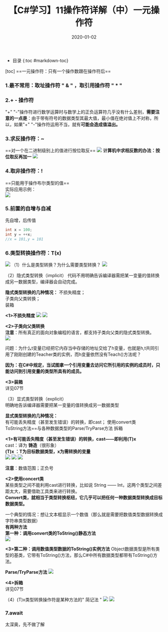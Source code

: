 ﻿---
layout: post
title: 【C#学习】11操作符详解（中）一元操作符
category: Csharp
date: 2020-01-02 
---
* 目录
{:toc #markdown-toc}

[toc]
==一元操作符：只有一个操作数跟在操作符后==

### 1.最不常用：取址操作符 " & " ，取引用操作符 " * "

### 2.+ - 操作符
"+" "-"操作符进行数学运算时与数学上的正负运算符几乎没有什么差别，**需要注意的一点是**：由于带有符号的数据类型其最大值，最小值在绝对值上不对称，所以，如果"+" "-"操作符运用不当，就有**可能会造成值溢出。**
### 3.求反操作符：~
==对一个在二进制级别上的值进行按位取反==
![](https://raw.githubusercontent.com/QinyuGuo-Pot/blog-img/main/20240402174618.png)
**计算机中求相反数的办法：按位取反再加一**
![](https://raw.githubusercontent.com/QinyuGuo-Pot/blog-img/main/20240402174629.png)

### 4.取非操作符：!
==只能用于操作布尔类型的值==\
实际应用示例：\
![](https://raw.githubusercontent.com/QinyuGuo-Pot/blog-img/main/20240402174650.png)
### 5.前置的自增与自减
先自增，后传值

```csharp
int x = 100;
int y = ++x;
//x = 101,y = 101
```

### 6.类型转换操作符：T(x)
![](https://raw.githubusercontent.com/QinyuGuo-Pot/blog-img/main/20240402174719.png)
（1）什么是类型转换？为什么需要类型转换？
![](https://raw.githubusercontent.com/QinyuGuo-Pot/blog-img/main/20240402174729.png)

（2）隐式类型转换（implicit）
代码不用明确告诉编译器需把某一变量的值转换成另一数据类型，编译器会自动完成。

**隐式类型转换的几种情况：**
不损失精度；\
子类向父类转换；\
装箱

**<1>不损失精度**
![](https://raw.githubusercontent.com/QinyuGuo-Pot/blog-img/main/20240402174804.png)
![](https://raw.githubusercontent.com/QinyuGuo-Pot/blog-img/main/20240402174811.png)

**<2>子类向父类转换**\
**注意**：所有真正的面向对象编程的语言，都支持子类向父类的隐式类型转换。\
![](https://raw.githubusercontent.com/QinyuGuo-Pot/blog-img/main/20240402174842.png)

问题：为什么t变量已经把它内存当中存储的地址交给了h变量，也就是h,t共同引用了刚刚创建的Teacher类的实例，而h变量依然没有Teach()方法呢？

**因为：在C#中规定，当试图拿一个引用变量去访问它所引用的实例的成员时，只能访问到引用变量的类型所具有的成员。**

**<3>装箱**\
详见07节

（3）显式类型转换（explicit）\
明确地告诉编译器需要把某一变量的值转换成另一数据类型

**显式类型转换的几种情况：**\
有可能丢失精度（甚至发生错误）的转换，即cast；
使用convert类\
ToString方法==与各种数据类型的Parse/TryParse方法
拆箱

**<1>有可能丢失精度（甚至发生错误）的转换，cast——即利用(T)x**\
cast：译为 **铸造**（很形象）\
**(T)x ：T为目标数据类型，x为需转换的变量**\
![](https://raw.githubusercontent.com/QinyuGuo-Pot/blog-img/main/20240402175004.png)
![](https://raw.githubusercontent.com/QinyuGuo-Pot/blog-img/main/20240402175016.png)
![](https://raw.githubusercontent.com/QinyuGuo-Pot/blog-img/main/20240402175026.png)

**注意**：数值范围；正负号

**<2>使用concert类**\
某些类型之间不能利用cast进行转换，比如说 String —— Int，这两个类型之间差距太大，需要借助工具类来进行转换。\
**Convert类，就相当于类型转换枢纽，它几乎可以把任何一种数据类型转换成目标数据类型。**

一个典型的情况：想让文本框显示一个数值（那么就是需要把数值类型数据转换成字符串类型数据）\
**有两种方法**\
**第一种：调用convert类的ToString()静态方法**\
![](https://raw.githubusercontent.com/QinyuGuo-Pot/blog-img/main/20240402175051.png)

**<3>第二种：调用数值类型数据的ToString()实例方法**
Object数据类型是所有类型的基类，它带有ToString()方法，那么C#中所有数据类型都带有ToString()方法。

**Parse/TryParse方法**
![](https://raw.githubusercontent.com/QinyuGuo-Pot/blog-img/main/20240402175106.png)

**<4>拆箱**\
详见07节

（4）(T)x类型转换操作符是某种方法的" 简记法 "
![](https://raw.githubusercontent.com/QinyuGuo-Pot/blog-img/main/20240402175131.png)
![](https://raw.githubusercontent.com/QinyuGuo-Pot/blog-img/main/20240402175141.png)

### 7.await
太深奥，先不做了解
